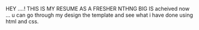 HEY ....!
THIS IS MY RESUME AS A FRESHER NTHNG BIG IS acheived now ...
u can go through my design the template and see what i have done using html and css.

